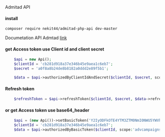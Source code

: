 Admitad API

#### install
```
composer require nekit44/admitad-php-api dev-master
```

Documetation API Admtad [link](https://developers.admitad.com/hc/ru/articles/7981317512337)

#### get Access token use Client id and client secret
```php
    $api = new Api();
    $clientId = 'cb281d918a37e346b45e9aea1c6eb7';
    $secret = 'a0f8a8b24de8b8182a0ddd2e89f5b1';

    $data = $api->authorizedByClientIdAndSecret($clientId, $secret, scope:'advcampaigns banners websites');
```
#### Refresh token
```php
    $refreshToken = $api->refreshToken($clientId, $secret, $data->refresh_token);
```
#### or get Access token use base64_header
```php
    $api = (new Api())->setBasicToken('Y2IyODFkOTE4YTM3ZTM0NmI0NWU5YWVhMWM2ZWI3OmEwZjhhOGIyNGRlOGI4MTgyYTBkZGQyZTg5ZjViMQ==');
    $clientId = 'cb281d918a37e346b45e9aea1c6eb7';
    $data = $api->authorizedByBasicToken($clientId, scope:'advcampaigns banners websites');
```